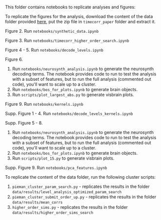 This folder contains notebooks to replicate analyses and figures:

To replicate the figures for the analysis, download the content of the data folder provided [here](https://drive.google.com/u/0/uc?id=1IOkBzy8NDxOGghIkx4UI_C43i0CfJGns&export=download), put the zip file in `timecorr_paper` folder and extract it.

Figure 2. Run `notebooks/synthetic_data.ipynb`

Figure 3. Run `notebooks/timecorr_higher_order_search.ipynb`

Figure 4 - 5. Run `notebooks/decode_levels.ipynb`

Figure 6. 
 1. Run `notebooks/neurosynth_analysis.ipynb` to generate the neurosynth decoding terms. 
 The notebook provides code to run to test the analysis with a subset of features, but to run the full analysis (commented out code),
 you'll want to scale up to a cluster.
 2. Run `notebooks/bos_for_plots.ipynb` to generate brain objects.
 3. Run `scripts/plot_largest_abs.py` to generate visbrain plots. 
 
Figure 9. Run `notebooks/kernels.ipynb`

Supp. Figure 1 - 4. Run `notebooks/decode_levels_kernels.ipynb`

Supp. Figure 5 - 8. 
 1. Run `notebooks/neurosynth_analysis.ipynb` to generate the neurosynth decoding terms. 
 The notebook provides code to run to test the analysis with a subset of features, but to run the full analysis (commented out code),
 you'll want to scale up to a cluster.
 2. Run `notebooks/bos_for_plots.ipynb` to generate brain objects.
 3. Run `scripts/plot_15.py` to generate visbrain plots. 

Supp. Figure 9. Run `notebooks/pca_features.ipynb`

To replicate the content of the data folder, run the following cluster scripts:

1. `pieman_cluster_param_search.py` - replicates the results in the folder `data/results/level_analysis_optimized_param_search`
2. `pieman_cluster_submit_order_up.py` - replicates the results in the folder `data/results/mean_corrs`
3. `higher_order_sims.py` - replicates the results in the folder `data/results/higher_order_sims_search`
